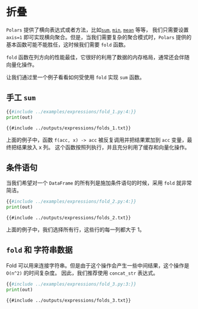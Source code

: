 # 折叠

`Polars` 提供了横向表达式或者方法，比如[`sum`](POLARS_PY_REF_GUIDE/api/polars.DataFrame.sum.html),
[`min`](POLARS_PY_REF_GUIDE/api/polars.DataFrame.min.html), [`mean`](POLARS_PY_REF_GUIDE/api/polars.DataFrame.mean.html) 等等，
我们只需要设置 `axis=1` 即可实现横向聚合。但是，当我们需要复杂的聚合模式时，`Polars` 提供的基本函数可能不能胜任，这时候我们需要 `fold` 函数。

`fold` 函数在列方向的性能最佳，它很好的利用了数据的内存格局，通常还会伴随向量化操作。

让我们通过里一个例子看看如何受使用 `fold` 实现 `sum` 函数。

## 手工 `sum`

```python
{{#include ../examples/expressions/fold_1.py:4:}}
print(out)
```

```text
{{#include ../outputs/expressions/folds_1.txt}}
```

上面的例子中，函数 `f(acc, x) -> acc` 被反复调用并把结果累加到 `acc` 变量，最终把结果放入 x 列。
这个函数按照列执行，并且充分利用了缓存和向量化操作。

## 条件语句

当我们希望对一个 `DataFrame` 的所有列是施加条件语句的时候，采用 `fold` 就非常简洁。

```python
{{#include ../examples/expressions/fold_2.py:4:}}
print(out)
```

```text
{{#include ../outputs/expressions/folds_2.txt}}
```

上面的例子中，我们选择所有行，这些行的每一列都大于 1。

## `fold` 和 字符串数据

Fold 可以用来连接字符串。但是由于这个操作会产生一些中间结果，这个操作是 `O(n^2)` 的时间复杂度。
因此，我们推荐使用 `concat_str` 表达式。

```python
{{#include ../examples/expressions/fold_3.py:3:}}
print(out)
```

```text
{{#include ../outputs/expressions/folds_3.txt}}
```
